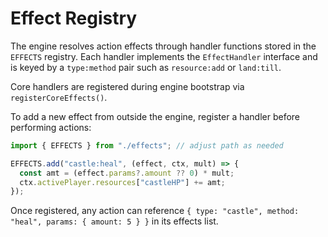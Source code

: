 # Effect Registry

The engine resolves action effects through handler functions stored in the `EFFECTS` registry.
Each handler implements the `EffectHandler` interface and is keyed by a `type:method` pair
such as `resource:add` or `land:till`.

Core handlers are registered during engine bootstrap via `registerCoreEffects()`.

To add a new effect from outside the engine, register a handler before performing actions:

```ts
import { EFFECTS } from "./effects"; // adjust path as needed

EFFECTS.add("castle:heal", (effect, ctx, mult) => {
  const amt = (effect.params?.amount ?? 0) * mult;
  ctx.activePlayer.resources["castleHP"] += amt;
});
```

Once registered, any action can reference `{ type: "castle", method: "heal", params: { amount: 5 } }`
in its effects list.
